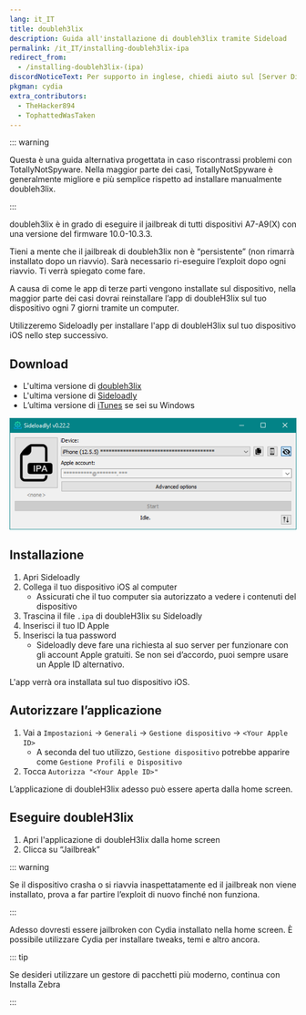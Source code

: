 ```yaml
---
lang: it_IT
title: doubleh3lix
description: Guida all'installazione di doubleh3lix tramite Sideload
permalink: /it_IT/installing-doubleh3lix-ipa
redirect_from:
  - /installing-doubleh3lix-(ipa)
discordNoticeText: Per supporto in inglese, chiedi aiuto sul [Server Discord](https://discord.legacyjailbreak.com/) di r/LegacyJailbreak.
pkgman: cydia
extra_contributors:
  - TheHacker894
  - TophattedWasTaken
---
```


::: warning

Questa è una guida alternativa progettata in caso riscontrassi problemi con <router-link to="/using-tns">TotallyNotSpyware</router-link>. Nella maggior parte dei casi, TotallyNotSpyware è generalmente migliore e più semplice rispetto ad installare manualmente doubleh3lix.

:::

doubleh3lix è in grado di eseguire il jailbreak di tutti dispositivi A7-A9(X) con una versione del firmware 10.0-10.3.3.

Tieni a mente che il jailbreak di doubleh3lix <router-link to="/types-of-jailbreak/#semi-untethered-jailbreaks">non è “persistente”</router-link> (non rimarrà installato dopo un riavvio). Sarà necessario ri-eseguire l’exploit dopo ogni riavvio. Ti verrà spiegato come fare.

A causa di come le app di terze parti vengono installate sul dispositivo, nella maggior parte dei casi dovrai reinstallare l’app di doubleH3lix sul tuo dispositivo ogni 7 giorni tramite un computer.

Utilizzeremo Sideloadly per installare l'app di doubleH3lix sul tuo dispositivo iOS nello step successivo.

## Download

- L'ultima versione di [doubleh3lix](https://doubleh3lix.tihmstar.net/ipa/doubleH3lix-RC8.ipa)
- L'ultima versione di [Sideloadly](https://sideloadly.io/)
- L’ultima versione di [iTunes](https://www.apple.com/itunes/download/win32) se sei su Windows

![Uno screenshot dell'applicazione Sideloadly (Windows)](/assets/images/sideloadly_win.png)

## Installazione

1. Apri Sideloadly
2. Collega il tuo dispositivo iOS al computer
   - Assicurati che il tuo computer sia autorizzato a vedere i contenuti del dispositivo
3. Trascina il file `.ipa` di doubleH3lix su Sideloadly
4. Inserisci il tuo ID Apple
5. Inserisci la tua password
   - Sideloadly deve fare una richiesta al suo server per funzionare con gli account Apple gratuiti. Se non sei d’accordo, puoi sempre usare un Apple ID alternativo.

L'app verrà ora installata sul tuo dispositivo iOS.

## Autorizzare l’applicazione

1. Vai a `Impostazioni` -> `Generali` -> `Gestione dispositivo` -> `<Your Apple ID>`
   - A seconda del tuo utilizzo, `Gestione dispositivo` potrebbe apparire come `Gestione Profili e Dispositivo`
2. Tocca `Autorizza "<Your Apple ID>"`

L’applicazione di doubleH3lix adesso può essere aperta dalla home screen.

## Eseguire doubleH3lix

1. Apri l'applicazione di doubleH3lix dalla home screen
2. Clicca su “Jailbreak”

::: warning

Se il dispositivo crasha o si riavvia inaspettatamente ed il jailbreak non viene installato, prova a far partire l’exploit di nuovo finché non funziona.

:::

Adesso dovresti essere jailbroken con Cydia installato nella home screen. È possibile utilizzare Cydia per installare <router-link to="/faq/#what-are-tweaks">tweaks</router-link>, temi e altro ancora.

::: tip

Se desideri utilizzare un gestore di pacchetti più moderno, continua con <router-link to="/installing-zebra">Installa Zebra</router-link>

:::

